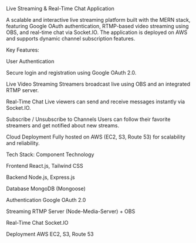  Live Streaming & Real-Time Chat Application


A scalable and interactive live streaming platform built with the MERN stack, featuring Google OAuth authentication, RTMP-based video streaming using OBS, and real-time chat via Socket.IO. The application is deployed on AWS and supports dynamic channel subscription features.




 Key Features:

 
 User Authentication

Secure login and registration using Google OAuth 2.0.

 Live Video Streaming
Streamers broadcast live using OBS and an integrated RTMP server.


 Real-Time Chat
Live viewers can send and receive messages instantly via Socket.IO.

 Subscribe / Unsubscribe to Channels
Users can follow their favorite streamers and get notified about new streams.


 Cloud Deployment
Fully hosted on AWS (EC2, S3, Route 53) for scalability and reliability.






Tech Stack:
Component	Technology

Frontend	React.js, Tailwind CSS

Backend	Node.js, Express.js

Database	MongoDB (Mongoose)

Authentication	Google OAuth 2.0

Streaming	RTMP Server (Node-Media-Server) + OBS

Real-Time Chat	Socket.IO

Deployment	AWS EC2, S3, Route 53


